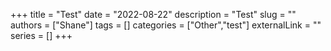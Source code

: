 +++
title = "Test"
date = "2022-08-22"
description = "Test"
slug = ""
authors = ["Shane"]
tags = []
categories = ["Other","test"]
externalLink = ""
series = []
+++

